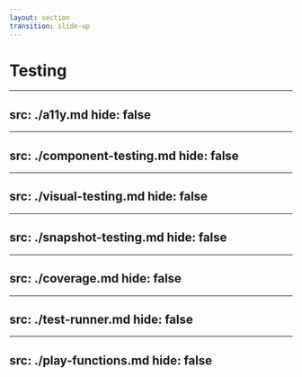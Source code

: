 ```yaml
---
layout: section
transition: slide-up
---
```


# Testing

---
src: ./a11y.md
hide: false
---

---
src: ./component-testing.md
hide: false
---

---
src: ./visual-testing.md
hide: false
---

---
src: ./snapshot-testing.md
hide: false
---

---
src: ./coverage.md
hide: false
---

---
src: ./test-runner.md
hide: false
---

---
src: ./play-functions.md
hide: false
---